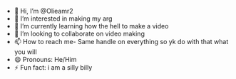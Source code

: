 - 👋 Hi, I’m @Olieamr2
- 👀 I’m interested in making my arg
- 🌱 I’m currently learning how the hell to make a video
- 💞️ I’m looking to collaborate on video making
- 📫 How to reach me- Same handle on everything so yk do with that what you will
- 😄 Pronouns: He/Him
- ⚡ Fun fact: i am a silly billy

<!---
Olieamr2/Olieamr2 is a ✨ special ✨ repository because its `README.md` (this file) appears on your GitHub profile.
You can click the Preview link to take a look at your changes.
--->
